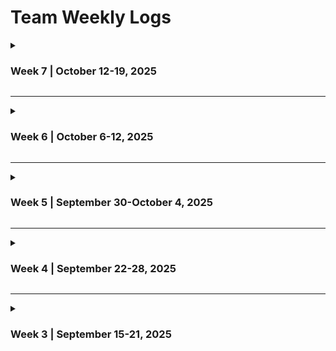 # Team Weekly Logs

<details>
  <summary><h3>Week 7 | October 12-19, 2025</h3></summary>

### Burnup Chart


### Past Work
- Initial Python tooling setup with `uv`, `ruff`, `pytest`
- CI/CD implementation
- Framework/language detection implementation and improvements
- Database Schema Created
- User configuration and consent input features further modified
- Code contributions and PR reviews going as per requirements

### Updates on Previous To-Dos
| Task | Status | Notes |
| --- | --- | --- |
| Output key project information (R13) | ✅ Done | Logic Staged and to be merged post suggestion changes |
| Framework/language detection | ✅ Done | Initial version merged |
| Database schema | in progress | Initial schema created and updated , still requires further clarity and discussion |
| User configuration | In Progress | More contributions made pending discussion over DB |

### Upcoming Work
- Connecting further modules of our project to test functionality
- Database expansion/ Discussion
- PR reviews and continued code contributions

</details>

---

<details>
  <summary><h3>Week 6 | October 6-12, 2025</h3></summary>

### Burnup Chart
<img width="1200" height="864" alt="chart" src="https://github.com/user-attachments/assets/5b943c91-ef41-4047-993a-2a0de65e341f" />

### Past Work
- Revised WBS and finalized task distribution; populated Kanban board
- Initial Python tooling setup with `uv`, `ruff`, `pytest`
- Framework/language detection implementation
- Database schema creation
- User configuration and consent input features started
- Code contributions and PR reviews initiated

### Updates on Previous To-Dos
| Task | Status | Notes |
| --- | --- | --- |
| Populate Kanban/task board based on Milestone 1 requirements | ✅ Done | Initial tasks created and distributed |
| Research Python integration with Tauri | ❌ Not Started | Deferred to later in Milestone 1 |
| Framework/language detection | ✅ Done | Initial version merged |
| Database schema | In Progress | Initial schema created |
| User configuration | In Progress | Early contributions made |

### Upcoming Work
- Upload parsing specification and validation
- Artifact extraction research
- Database expansion
- Output key project information (R13)
- PR reviews and continued code contributions

</details>

---

<details>
  <summary><h3>Week 5 | September 30-October 4, 2025</h3></summary>

## Milestones
* Completed DFD design and iterated based on internal, external and professor feedback

## What Went Well
* Significantly better communication than last week
* Increased team synergy - members are comfortable sharing opinions 

## What Didn't Go Well
* Ambiguity regarding the level of detail needed in DFD

## Reflection Points
* **Strengths**: Smooth and effective completion of required tasks
* **Areas for Improvement**: Better workload distribution for weekly tasks

## Plan for Next Cycle (Week 6)
* Reviewing finalized set of requirements
* Dividing tasks and responsibilities
* Populating Kanban board
* Researching deeper into finalized tech stack


</details>

---

<details>
  <summary><h3>Week 4 | September 22-28, 2025</h3></summary>

## Milestones
* Completed system architecture design and iteration based on class feedback
* Finalized tech stack decisions including Tauri + Python plugin
* Developed project proposal with workload distribution
* Simplified architecture to focus on local implementation

## What Went Well
* Strong collaborative approach to architecture design and tech stack research
* Effective real-time collaboration during project proposal development
* Successful integration of external feedback from class discussions
* Comprehensive research leading to informed technology decisions

## What Didn't Go Well
* Difficulty reaching consensus on cloud vs. local architecture approach
* Poor time management resulting in last-minute preparation before class
* Challenges coordinating meeting times that worked for all members
* Hesitation around major architecture modifications

## Reflection Points
* **Strengths**: Collaborative problem-solving and effective feedback integration
* **Areas for Improvement**: Time management and structured decision-making processes

## Plan for Next Cycle (Week 5)
* Complete Data Flow Diagram early in the week
* Validate Tauri + Python plugin compatibility
* Establish consistent meeting schedule
* Research data mining techniques and Python libraries
* Implement better team coordination for submissions


</details>

---

<details>
  <summary><h3>Week 3 | September 15-21, 2025</h3></summary>

## Milestones
* For this milestone, the team met and began discussing, brainstorming, and formulating the Project Requirements.
* Project requirements were re-evaluated after discussions in the classroom with other teams
* Set up the repo structure 

## Team Members:
* Chris Hill - chrishill93
* Ethan Methorst - xvardenx
* Ojus Sharma - ojusharma
* Sparsh Khanna - Sparshkhannaa
* Ribhav Sharma - ribhavsharma
* Ronit Buti - Ron-it

</details>

